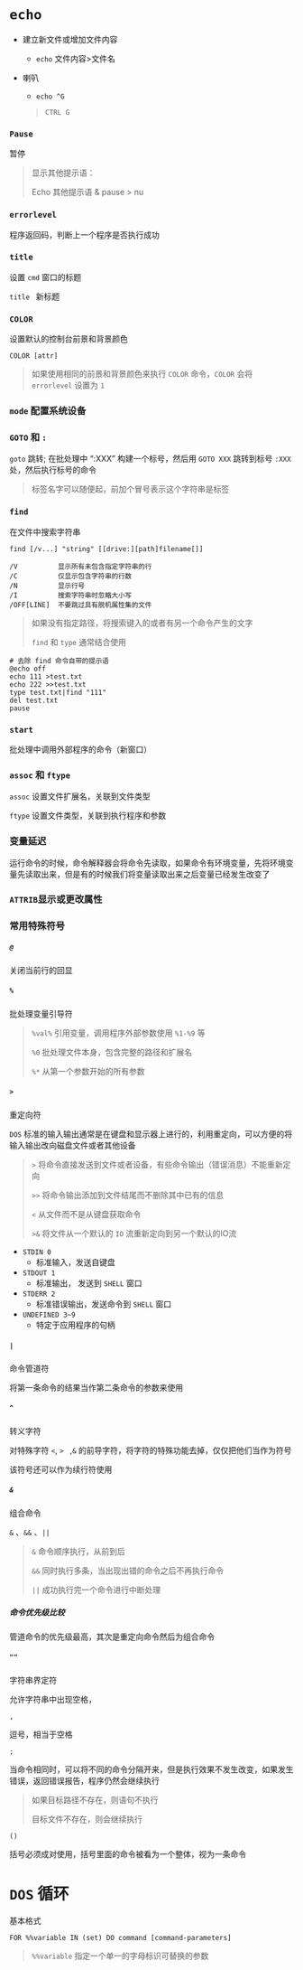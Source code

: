 # `echo`

- 建立新文件或增加文件内容

  - `echo` 文件内容>文件名

- 喇叭

  - `echo ^G`

  > `CTRL G`



### `Pause`

暂停

> 显示其他提示语：
>
> Echo 其他提⽰语 & pause > nu



### `errorlevel`

程序返回码，判断上一个程序是否执行成功



### `title`

设置 `cmd` 窗口的标题

`title ` 新标题



### `COLOR`

设置默认的控制台前景和背景颜色

`COLOR [attr]`

> 如果使用相同的前景和背景颜色来执行 `COLOR` 命令，`COLOR` 会将 `errorlevel` 设置为 `1`



### `mode` 配置系统设备



### `GOTO` 和 `:`

`goto` 跳转; 在批处理中 “:XXX” 构建一个标号，然后用 `GOTO XXX` 跳转到标号 `:XXX` 处，然后执行标号的命令

> 标签名字可以随便起，前加个冒号表示这个字符串是标签



### `find`

在文件中搜索字符串

`find [/v...] "string" [[drive:][path]filename[]]`

```
/V			显示所有未包含指定字符串的行
/C			仅显示包含字符串的行数
/N 			显示行号
/I			搜索字符串时忽略大小写
/OFF[LINE]	不要跳过具有脱机属性集的文件
```

> 如果没有指定路径，将搜索键入的或者有另一个命令产生的文字
>
> `find` 和 `type` 通常结合使用



```batch
# 去除 find 命令自带的提示语
@echo off
echo 111 >test.txt
echo 222 >>test.txt
type test.txt|find "111"
del test.txt
pause
```



### `start` 

批处理中调用外部程序的命令（新窗口）



### `assoc` 和 `ftype`

`assoc` 设置文件扩展名，关联到文件类型

`ftype` 设置文件类型，关联到执行程序和参数



### 变量延迟

运行命令的时候，命令解释器会将命令先读取，如果命令有环境变量，先将环境变量先读取出来，但是有的时候我们将变量读取出来之后变量已经发生改变了



### `ATTRIB`显示或更改属性



### 常用特殊符号



##### `@`

关闭当前行的回显

##### `%`

批处理变量引导符

> `%val%` 引用变量，调用程序外部参数使用 `%1-%9` 等
>
> `%0` 批处理文件本身，包含完整的路径和扩展名
>
> `%*` 从第一个参数开始的所有参数



##### `>`

重定向符

`DOS` 标准的输入输出通常是在键盘和显示器上进行的，利用重定向，可以方便的将输入输出改向磁盘文件或者其他设备

> `>` 将命令直接发送到文件或者设备，有些命令输出（错误消息）不能重新定向
>
> `>>` 将命令输出添加到文件结尾而不删除其中已有的信息
>
> `<` 从文件而不是从键盘获取命令
>
> `>&` 将文件从一个默认的 `IO` 流重新定向到另一个默认的IO流

- `STDIN 0`
  - 标准输入，发送自键盘
- `STDOUT 1`
  - 标准输出， 发送到 `SHELL` 窗口
- `STDERR 2`
  - 标准错误输出，发送命令到 `SHELL` 窗口
- `UNDEFINED 3~9`
  - 特定于应用程序的句柄



##### `|` 

命令管道符

将第一条命令的结果当作第二条命令的参数来使用



##### `^`

转义字符

对特殊字符 `<`, `> ` ,`&` 的前导字符，将字符的特殊功能去掉，仅仅把他们当作为符号

该符号还可以作为续行符使用



##### `&`

组合命令

`&` 、`&&` 、`||` 

> `&` 命令顺序执行，从前到后
>
> `&&` 同时执行多条，当出现出错的命令之后不再执行命令
>
> `||` 成功执行完一个命令进行中断处理



##### 命令优先级比较

管道命令的优先级最高，其次是重定向命令然后为组合命令



##### `""`

字符串界定符

允许字符串中出现空格，



`,`

逗号，相当于空格



`;`

当命令相同时，可以将不同的命令分隔开来，但是执行效果不发生改变，如果发生错误，返回错误报告，程序仍然会继续执行

> 如果目标路径不存在，则语句不执行
>
> 目标文件不存在，则会继续执行



`()`

括号必须成对使用，括号里面的命令被看为一个整体，视为一条命令



# `DOS` 循环

基本格式

```DOS
FOR %%variable IN (set) DO command [command-parameters]
```



> `%%variable` 指定一个单一的字母标识可替换的参数

